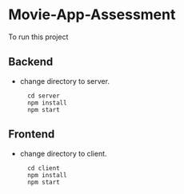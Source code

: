 # Movie-App-Assessment

To run this project

## Backend

- change directory to server.

		cd server
        npm install
        npm start

## Frontend

- change directory to client.

		cd client
        npm install
        npm start
